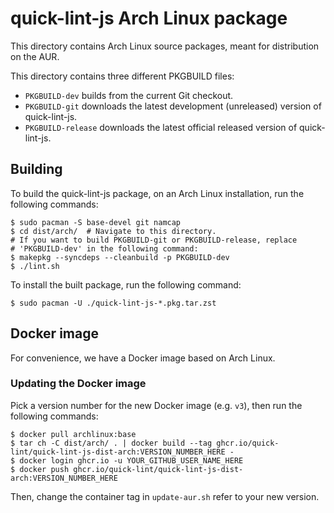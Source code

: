 # quick-lint-js Arch Linux package

This directory contains Arch Linux source packages, meant for distribution on
the AUR.

This directory contains three different PKGBUILD files:

* `PKGBUILD-dev` builds from the current Git checkout.
* `PKGBUILD-git` downloads the latest development (unreleased) version of
  quick-lint-js.
* `PKGBUILD-release` downloads the latest official released version of
  quick-lint-js.

## Building

To build the quick-lint-js package, on an Arch Linux installation, run the
following commands:

    $ sudo pacman -S base-devel git namcap
    $ cd dist/arch/  # Navigate to this directory.
    # If you want to build PKGBUILD-git or PKGBUILD-release, replace
    # 'PKGBUILD-dev' in the following command:
    $ makepkg --syncdeps --cleanbuild -p PKGBUILD-dev
    $ ./lint.sh

To install the built package, run the following command:

    $ sudo pacman -U ./quick-lint-js-*.pkg.tar.zst

## Docker image

For convenience, we have a Docker image based on Arch Linux.

### Updating the Docker image

Pick a version number for the new Docker image (e.g. `v3`), then run the
following commands:

    $ docker pull archlinux:base
    $ tar ch -C dist/arch/ . | docker build --tag ghcr.io/quick-lint/quick-lint-js-dist-arch:VERSION_NUMBER_HERE -
    $ docker login ghcr.io -u YOUR_GITHUB_USER_NAME_HERE
    $ docker push ghcr.io/quick-lint/quick-lint-js-dist-arch:VERSION_NUMBER_HERE

Then, change the container tag in `update-aur.sh` refer to your new version.
